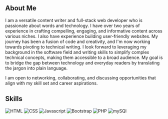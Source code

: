## About Me
I am a versatile content writer and full-stack web developer who is passionate about words and technology. I have over two years of experience in crafting compelling, engaging, and informative content across various niches. I also have experience building user-friendly websites. My journey has been a fusion of code and creativity, and I'm now working towards pivoting to technical writing. I look forward to leveraging my background in the software field and writing skills to simplify complex technical concepts, making them accessible to a broad audience. My goal is to bridge the gap between technology and everyday readers by translating the jargon into plain language.

I am open to networking, collaborating, and discussing opportunities that align with my skill set and career aspirations.

## Skills
![HTML](file:///C:/Users/user/Downloads/html5-colored.svg) ![CSS](file:///C:/Users/user/Downloads/html5-colored.svg) ![Javascript](file:///C:/Users/user/Downloads/javascript-colored.svg) ![Bootstrap](file:///C:/Users/user/Downloads/bootstrap.png) ![PHP](file:///C:/Users/user/Downloads/php.png) ![mySQl](file:///C:/Users/user/Downloads/mysql.png)
